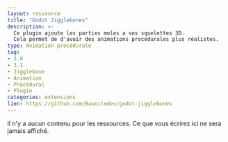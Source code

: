 ```yaml
---
layout: ressource
title: "Godot Jigglebones"
description: >-
  Ce plugin ajoute les parties moles a vos squelettes 3D.
  Cela permet de d'avoir des animations procédurales plus réalistes.
type: Animation procédurale
tag:
- 3.0
- 3.1
- Jigglebone
- Animation
- Procédural
- Plugin
categories: extensions
lien: https://github.com/Bauxitedev/godot-jigglebones
---
```


Il n'y a aucun contenu pour les ressources.
Ce que vous écrirez ici ne sera jamais affiché.
